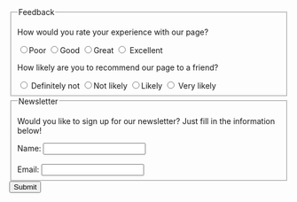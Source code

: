 <form>
  <fieldset>
    <legend>Feedback</legend>
    <p>How would you rate your experience with our
    page?</p>
    <input type="radio" name="rate" value="rate">Poor
    <input type="radio" name="rate" value="rate">Good
    <input type="radio" name="rate" value="rate">Great
    <input type="radio" name="rate" value="rate">
    Excellent
    <p>How likely are you to recommend our page to a
    friend?</p>
    <input type="radio" name="rec" value="rec">
    Definitely not
    <input type="radio" name="rec" value="rec">Not likely
    <input type="radio" name="rec" value="rec">Likely
    <input type="radio" name="rec" value="rec">
    Very likely
  </fieldset>
  <fieldset>
    <legend>Newsletter</legend>
    <p>Would you like to sign up for our newsletter?
    Just fill in the information below!</p>
    Name: <input type="text" name="name"><br/>
    <br/>
    Email: <input type="text" name="email"><br/>
  </fieldset>
  <button type="submit">Submit</button>
</form>
